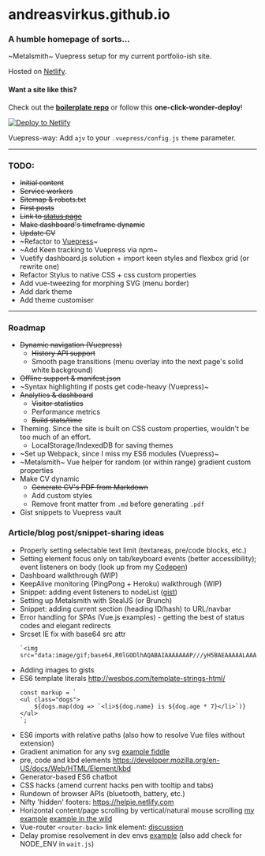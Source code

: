 # andreasvirkus.github.io
### A humble homepage of sorts...

~Metalsmith~ Vuepress setup for my current portfolio-ish site.

Hosted on [Netlify](https://netlify.com).

#### Want a site like this?

Check out the **[boilerplate repo](https://github.com/andreasvirkus/metalsmith-boilerplate)** or follow this **one-click-wonder-deploy**!

[![Deploy to Netlify](https://www.netlify.com/img/deploy/button.svg)](https://app.netlify.com/start/deploy?repository=https://github.com/andreasvirkus/metalsmith-boilerplate)

Vuepress-way:
Add `ajv` to your `.vuepress/config.js` `theme` parameter.

----------
### TODO:

- ~~Initial content~~
- ~~Service workers~~
- ~~Sitemap & robots.txt~~
- ~~First posts~~
- ~~Link to [status page](https://status.andreasvirkus.me)~~
- ~~Make dashboard's timeframe dynamic~~
- ~~Update CV~~
- ~Refactor to [Vuepress](https://vuepress.vuejs.org/)~
- ~Add Keen tracking to Vuepress via npm~
- Vuetify dashboard.js solution + import keen styles and flexbox grid (or rewrite one)
- Refactor Stylus to native CSS + css custom properties
- Add vue-tweezing for morphing SVG (menu border)
- Add dark theme
- Add theme customiser

----------
### Roadmap

- ~~Dynamic navigation (Vuepress)~~
    - ~~History API support~~
    - Smooth page transitions (menu overlay into the next page's solid white background)
- ~~Offline support & manifest.json~~
- ~Syntax highlighting if posts get code-heavy (Vuepress)~
- ~~Analytics & dashboard~~
    - ~~Visitor statistics~~
    - Performance metrics
    - ~~Build stats/time~~
- Theming. Since the site is built on CSS custom properties, wouldn't be too much of an effort.
    - LocalStorage/IndexedDB for saving themes
- ~Set up Webpack, since I miss my ES6 modules (Vuepress)~
- ~Metalsmith~ Vue helper for random (or within range) gradient custom properties
- Make CV dynamic
    - ~~Generate CV's PDF from Markdown~~
    - Add custom styles
    - Remove front matter from `.md` before generating `.pdf`
- Gist snippets to Vuepress vault

### Article/blog post/snippet-sharing ideas

- Properly setting selectable text limit (textareas, pre/code blocks, etc.)
- Setting element focus only on tab/keyboard events (better accessibility); event listeners on body (look up from my [Codepen](https://codepen.io/ajv/pen/dMRwyQ))
- Dashboard walkthrough (WIP)
- KeepAlive monitoring (PingPong + Heroku) walkthrough (WIP)
- Snippet: adding event listeners to nodeList ([gist](https://gist.github.com/andreasvirkus/0072d8530ac35e4b99a302196152b123))
- Setting up Metalsmith with StealJS (or Brunch)
- Snippet: adding current section (heading ID/hash) to URL/navbar
- Error handling for SPAs (Vue.js examples) - getting the best of status codes and elegant redirects
- Srcset IE fix with base64 src attr
    ```
    `<img src="data:image/gif;base64,R0lGODlhAQABAIAAAAAAAP///yH5BAEAAAAALAAAAAABAAEAAAIBRAA7">`
    ```
- Adding images to gists
- ES6 template literals http://wesbos.com/template-strings-html/
    ```
    const markup = `
    <ul class="dogs">
        ${dogs.map(dog => `<li>${dog.name} is ${dog.age * 7}</li>`)}
    </ul>
    `;
    ```
- ES6 imports with relative paths (also how to resolve Vue files without extension)
- Gradient animation for any svg [example fiddle](https://jsfiddle.net/andreasvirkus/9jpbw915/)
- pre, code and kbd elements  https://developer.mozilla.org/en-US/docs/Web/HTML/Element/kbd
- Generator-based ES6 chatbot
- CSS hacks (amend current hacks pen with tooltip and tabs)
- Rundown of browser APIs (bluetooth, battery, etc.)
- Nifty 'hidden' footers: https://helpie.netlify.com
- Horizontal content/page scrolling by vertical/natural mouse scrolling [my example](https://jsfiddle.net/andreasvirkus/k85fp66y/1/)  [example in the wild](http://tlmagazine.com/jongerius-breathing-colour/)
- Vue-router `<router-back>` link element: [discussion](https://github.com/vuejs/vue-router/issues/880#issuecomment-321190433)
- Delay promise resolvement in dev envs [example](https://gist.github.com/andreasvirkus/e3b2b849ed25fa7c04c0caa3fe14498d) (also add check for NODE_ENV in `wait.js`)
